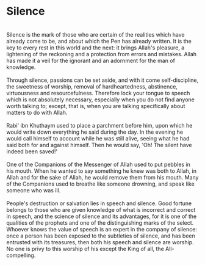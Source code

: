 Silence
=======

   
 Silence is the mark of those who are certain of the realities which
have already come to be, and about which the Pen has already written. It
is the key to every rest in this world and the next: it brings Allah's
pleasure, a lightening of the reckoning and a protection from errors and
mistakes. Allah has made it a veil for the ignorant and an adornment for
the man of knowledge.  
    
 Through silence, passions can be set aside, and with it come
self-discipline, the sweetness of worship, removal of hardheartedness,
abstinence, virtuousness and resourcefulness. Therefore lock your tongue
to speech which is not absolutely necessary, especially when you do not
find anyone worth talking to; except, that is, when you are talking
specifically about matters to do with Allah.  
    
 Rabi' ibn Khuthaym used to place a parchment before him, upon which he
would write down everything he said during the day. In the evening he
would call himself to account while he was still alive, seeing what he
had said both for and against himself. Then he would say, 'Oh! The
silent have indeed been saved!'  
    
 One of the Companions of the Messenger of Allah used to put pebbles in
his mouth. When he wanted to say something he knew was both to Allah, in
Allah and for the sake of Allah, he would remove them from his mouth.
Many of the Companions used to breathe like someone drowning, and speak
like someone who was ill.  
    
 People's destruction or salvation lies in speech and silence. Good
fortune belongs to those who are given knowledge of what is incorrect
and correct in speech, and the science of silence and its advantages,
for it is one of the qualities of the prophets and one of the
distinguishing marks of the select. Whoever knows the value of speech is
an expert in the company of silence: once a person has been exposed to
the subtleties of silence, and has been entrusted with its treasures,
then both his speech and silence are worship. No one is privy to this
worship of his except the King of all, the All-compelling.


